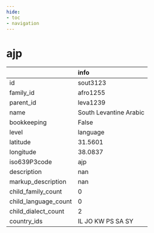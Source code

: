 ```yaml
---
hide:
- toc
- navigation
---
```

# ajp
|                      | info                   |
|:---------------------|:-----------------------|
| id                   | sout3123               |
| family_id            | afro1255               |
| parent_id            | leva1239               |
| name                 | South Levantine Arabic |
| bookkeeping          | False                  |
| level                | language               |
| latitude             | 31.5601                |
| longitude            | 38.0837                |
| iso639P3code         | ajp                    |
| description          | nan                    |
| markup_description   | nan                    |
| child_family_count   | 0                      |
| child_language_count | 0                      |
| child_dialect_count  | 2                      |
| country_ids          | IL JO KW PS SA SY      |